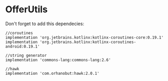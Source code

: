 # OfferUtils
Don't forget to add this dependecies:

```
//coroutines
implementation 'org.jetbrains.kotlinx:kotlinx-coroutines-core:0.19.1'
implementation 'org.jetbrains.kotlinx:kotlinx-coroutines-android:0.19.1'

//string generator
implementation 'commons-lang:commons-lang:2.6'

//hawk
implementation 'com.orhanobut:hawk:2.0.1'
```
